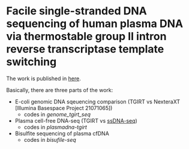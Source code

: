 # Facile single-stranded DNA sequencing of human plasma DNA via thermostable group II intron reverse transcriptase template switching #

The work is published in [here](https://www.nature.com/articles/s41598-017-09064-w). 

Basically, there are three parts of the work:

* E-coli genomic DNA sqeuencing comparison (TGIRT vs NexteraXT [Illumina Basespace Project 21071065]) 
    * codes in *genome_tgirt_seq*
* Plasma cell-free DNA-seq (TGIRT vs [ssDNA-seq](https://www.ncbi.nlm.nih.gov/pubmed/26771485))
    * codes in *plasmadna-tgirt*
* Bisulfite sequencing of plasma cfDNA
    * codes in *bisufile-seq*
